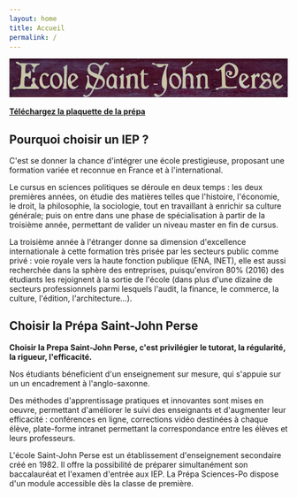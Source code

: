 ```yaml
---
layout: home
title: Accueil
permalink: /
---
```


![Bandeau Saint-John Perse](./images/bandeau-saint-john-perse.jpg)

<b><a href="./prepa-sciences-po-saint-john-perse.pdf">Téléchargez la plaquette de la prépa</a></b>

<h2>Pourquoi choisir un IEP ?</h2>

C'est se donner la chance d'intégrer une école prestigieuse, proposant une formation variée et reconnue en France et à l'international. 

Le cursus en sciences politiques se déroule en deux temps : les deux premières années, on étudie des matières telles que l'histoire, l'économie, le droit, la philosophie, la sociologie, tout en travaillant à enrichir sa culture générale; puis on entre dans une phase de spécialisation à partir de la troisième année, permettant de valider un niveau master en fin de cursus. 

La troisième année à l'étranger donne sa dimension d'excellence internationale à cette formation très prisée par les secteurs public comme privé : voie royale vers la haute fonction publique (ENA, INET), elle est aussi recherchée dans la sphère des entreprises, puisqu'environ 80% (2016) des étudiants les rejoignent à la sortie de l'école (dans plus d'une dizaine de secteurs professionnels parmi lesquels l'audit, la finance, le commerce, la culture, l'édition,  l'architecture...).

 

<h2>Choisir la Prépa Saint-John Perse</h2>

**Choisir la Prepa Saint-John Perse, c'est privilégier le tutorat, la régularité, la rigueur, l'efficacité.**

Nos étudiants béneficient d'un enseignement sur mesure, qui s'appuie sur un un encadrement à l'anglo-saxonne. 

Des méthodes d'apprentissage pratiques et innovantes sont mises en oeuvre, permettant d'améliorer le suivi des enseignants et d'augmenter leur efficacité : conférences en ligne, corrections vidéo destinées à chaque élève, plate-forme intranet permettant la correspondance entre les élèves et leurs professeurs. 

L'école Saint-John Perse est un établissement d'enseignement secondaire créé en 1982. Il offre la possibilité de préparer simultanément son baccalauréat et l'examen d'entrée aux IEP. La Prépa Sciences-Po dispose d'un module accessible dès la classe de première.
